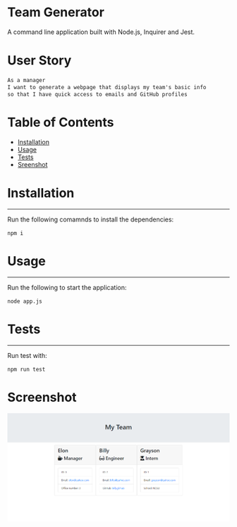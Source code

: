 # Team Generator
A command line application built with Node.js, Inquirer and Jest.
# User Story
```
As a manager
I want to generate a webpage that displays my team's basic info
so that I have quick access to emails and GitHub profiles
```
# Table of Contents
* [Installation](#Installation "Goto Installation")
* [Usage](#Usage "Goto Usage")
* [Tests](#Tests "Goto Tests")
* [Sreenshot](#Screenshot "Goto Screenshot")
# Installation
***
Run the following comamnds to install the dependencies:
``` 
npm i 
```  
# Usage
***
Run the following to start the application:
``` 
node app.js 
``` 
# Tests
*** 
Run test with: 
``` 
npm run test 
```
# Screenshot
<img src="Assets/Capture.PNG">

